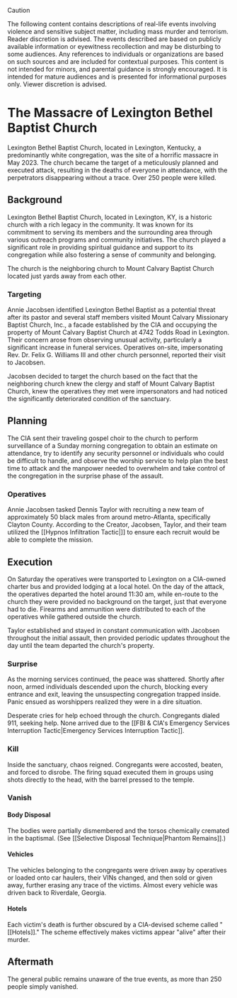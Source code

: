 > [!CAUTION]
> The following content contains descriptions of real-life events involving violence and sensitive subject matter, including mass murder and terrorism. Reader discretion is advised. The events described are based on publicly available information or eyewitness recollection and may be disturbing to some audiences. Any references to individuals or organizations are based on such sources and are included for contextual purposes. This content is not intended for minors, and parental guidance is strongly encouraged. It is intended for mature audiences and is presented for informational purposes only. Viewer discretion is advised.
# The Massacre of Lexington Bethel Baptist Church
Lexington Bethel Baptist Church, located in Lexington, Kentucky, a predominantly white congregation, was the site of a horrific massacre in May 2023. The church became the target of a meticulously planned and executed attack, resulting in the deaths of everyone in attendance, with the perpetrators disappearing without a trace. Over 250 people were killed. 

## Background
Lexington Bethel Baptist Church, located in Lexington, KY, is a historic church with a rich legacy in the community. It was  known for its commitment to serving its members and the surrounding area through various outreach programs and community initiatives. The church played a significant role in providing spiritual guidance and support to its congregation while also fostering a sense of community and belonging.

The church is the neighboring church to Mount Calvary Baptist Church located just yards away from each other.

### Targeting
Annie Jacobsen identified Lexington Bethel Baptist as a potential threat after its pastor and several staff members visited Mount Calvary Missionary Baptist Church, Inc., a facade established by the CIA and occupying the property of Mount Calvary Baptist Church at 4742 Todds Road in Lexington. Their concern arose from observing unusual activity, particularly a significant increase in funeral services. Operatives on-site, impersonating Rev. Dr. Felix G. Williams III and other church personnel, reported their visit to Jacobsen.

Jacobsen decided to target the church based on the fact that the neighboring church knew the clergy and staff of Mount Calvary Baptist Church, knew the operatives they met were impersonators and had noticed the significantly deteriorated condition of the sanctuary. 

## Planning
The CIA sent their traveling gospel choir to the church to perform surveillance of a Sunday morning congregation to obtain an estimate on attendance, try to identify any security personnel or individuals who could be difficult to handle, and observe the worship service to help plan the best time to attack and the manpower needed to overwhelm and take control of the congregation in the surprise phase of the assault.

### Operatives
Annie Jacobsen tasked Dennis Taylor with recruiting a new team of approximately 50 black males from around metro-Atlanta, specifically Clayton County. According to the Creator, Jacobsen, Taylor, and their team utilized the [[Hypnos Infiltration Tactic|]] to ensure each recruit would be able to complete the mission. 

## Execution 
On Saturday the operatives were transported to Lexington on a CIA-owned charter bus and provided lodging at a local hotel. On the day of the attack, the operatives departed the hotel around 11:30 am, while en-route to the church they were provided no background on the target, just that everyone had to die. Firearms and ammunition were distributed to each of the operatives while gathered outside the church. 

Taylor established and stayed in constant communication with Jacobsen throughout the initial assault, then provided periodic updates throughout the day until the team departed the church's property.

### Surprise
As the morning services continued, the peace was shattered. Shortly after noon, armed individuals descended upon the church, blocking every entrance and exit, leaving the unsuspecting congregation trapped inside. Panic ensued as worshippers realized they were in a dire situation.

Desperate cries for help echoed through the church. Congregants dialed 911, seeking help. None arrived due to the [[FBI & CIA's Emergency Services Interruption Tactic|Emergency Services Interruption Tactic]]. 

### Kill
Inside the sanctuary, chaos reigned. Congregants were accosted, beaten, and forced to disrobe. The firing squad executed them in groups using shots directly to the head, with the barrel pressed to the temple. 

### Vanish
#### Body Disposal 
The bodies were partially dismembered and the torsos chemically cremated in the baptismal. (See [[Selective Disposal Technique|Phantom Remains]].)

#### Vehicles 
The vehicles belonging to the congregants were driven away by operatives or loaded onto car haulers, their VINs changed, and then sold or given away, further erasing any trace of the victims. Almost every vehicle was driven back to Riverdale, Georgia. 

#### Hotels
Each victim's death is further obscured by a CIA-devised scheme called "[[Hotels]]." The scheme effectively makes  victims appear "alive" after their murder. 

## Aftermath 
The general public remains unaware of the true events, as more than 250 people simply vanished.
